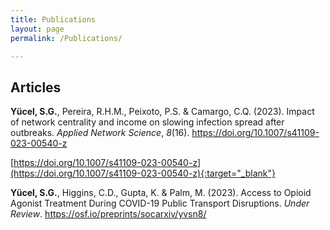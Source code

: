 ```yaml
---
title: Publications
layout: page
permalink: /Publications/

---
```

## Articles

**Yücel, S.G.**, Pereira, R.H.M., Peixoto, P.S. & Camargo, C.Q. (2023). Impact of network centrality and income on slowing infection spread after outbreaks. <i>Applied Network Science</i>, <i>8</i>(16). https://doi.org/10.1007/s41109-023-00540-z

[https://doi.org/10.1007/s41109-023-00540-z](https://doi.org/10.1007/s41109-023-00540-z){:target="_blank"}

**Yücel, S.G.**, Higgins, C.D., Gupta, K. & Palm, M. (2023). Access to Opioid Agonist Treatment During COVID-19 Public Transport Disruptions. <i>Under Review</i>. https://osf.io/preprints/socarxiv/yvsn8/

<br/>

